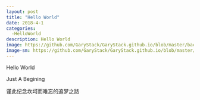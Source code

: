 ```yaml
---
layout: post
title: "Hello World"
date: 2018-4-1
categories:
  -HelloWorld
description: Hello World
image: https://github.com/GaryStack/GaryStack.github.io/blob/master/background/Other/%E9%9D%9E%E5%8A%A8%E6%BC%AB/08.jpg?raw=true
image-sm: https://github.com/GaryStack/GaryStack.github.io/blob/master/background/Other/%E9%9D%9E%E5%8A%A8%E6%BC%AB/08.jpg?raw=true
---
```


Hello World

Just A Begining

谨此纪念坎坷而难忘的追梦之路
